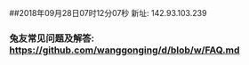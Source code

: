 ##2018年09月28日07时12分07秒 新址: 142.93.103.239
### 兔友常见问题及解答: https://github.com/wanggonging/d/blob/w/FAQ.md
